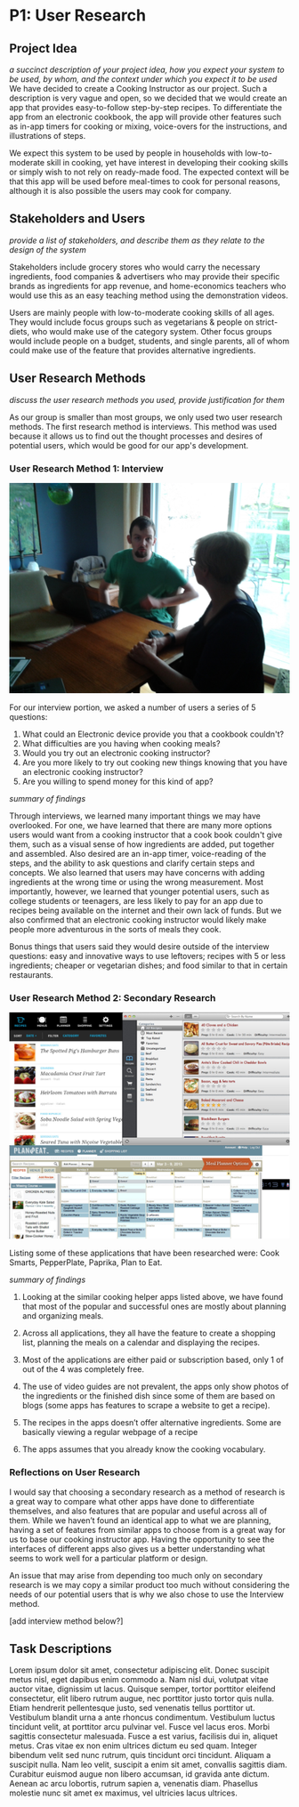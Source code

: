 # P1: User Research

## Project Idea

_a succinct description of your project idea, how you expect your system to be used, by whom, and the context under which you expect it to be used_ 
We have decided to create a Cooking Instructor as our project. Such a description is very vague and open, so we decided that we would create an app that provides easy-to-follow step-by-step recipes. To differentiate the app from an electronic cookbook, the app will provide other features such as in-app timers for cooking or mixing, voice-overs for the instructions, and illustrations of steps.

We expect this system to be used by people in households with low-to-moderate skill in cooking, yet have interest in developing their cooking skills or simply wish to not rely on ready-made food. The expected context will be that this app will be used before meal-times to cook for personal reasons, although it is also possible the users may cook for company.

## Stakeholders and Users

_provide a list of stakeholders, and describe them as they relate to the design of the system_

Stakeholders include grocery stores who would carry the necessary ingredients, food companies & advertisers who may provide their specific brands as ingredients for app revenue, and home-economics teachers who would use this as an easy teaching method using the demonstration videos.

Users are mainly people with low-to-moderate cooking skills of all ages. They would include focus groups such as vegetarians & people on strict-diets, who would make use of the category system. Other focus groups would include people on a budget, students, and single parents, all of whom could make use of the feature that provides alternative ingredients.

## User Research Methods

_discuss the user research methods you used, provide justification for them_ 

As our group is smaller than most groups, we only used two user research methods. The first research method is interviews. This method was used because it allows us to find out the thought processes and desires of potential users, which would be good for our app's development.

### User Research Method 1: Interview

![](https://github.com/mdnpascual/481-project-template/blob/master/Interview%20Photo%201.jpg "An interview with a baby boomer")

For our interview portion, we asked a number of users a series of 5 questions:
1)	What could an Electronic device provide you that a cookbook couldn't?
2)	What difficulties are you having when cooking meals?
3)  Would you try out an electronic cooking instructor?
4)  Are you more likely to try out cooking new things knowing that you have an electronic cooking instructor?
5)  Are you willing to spend money for this kind of app?

_summary of findings_ 

Through interviews, we learned many important things we may have overlooked. For one, we have learned that there are many more options users would want from a cooking instructor that a cook book couldn't give them, such as a visual sense of how ingredients are added, put together and assembled. Also desired are an in-app timer, voice-reading of the steps, and the ability to ask questions and clarify certain steps and concepts. We also learned that users may have concerns with adding ingredients at the wrong time or using the wrong measurement. Most importantly, however, we learned that younger potential users, such as college students or teenagers, are less likely to pay for an app due to recipes being available on the internet and their own lack of funds. But we also confirmed that an electronic cooking instructor would likely make people more adventurous in the sorts of meals they cook.

Bonus things that users said they would desire outside of the interview questions: easy and innovative ways to use leftovers; recipes with 5 or less ingredients; cheaper or vegetarian dishes; and food similar to that in certain restaurants.

### User Research Method 2: Secondary Research

![](https://github.com/mdnpascual/481-project-template/raw/master/similarapps.jpg)

Listing some of these applications that have been researched were: Cook Smarts, PepperPlate, Paprika, Plan to Eat.

_summary of findings_

1)	Looking at the similar cooking helper apps listed above, we have found that most of the popular and successful ones are mostly about planning and organizing meals. 

2)	Across all applications, they all have the feature to create a shopping list, planning the meals on a calendar and displaying the recipes.

3)	Most of the applications are either paid or subscription based, only 1 of out of the 4 was completely free.

4)	The use of video guides are not prevalent, the apps only show photos of the ingredients or the finished dish since some of them are based on blogs (some apps has features to scrape a website to get a recipe).

5)	The recipes in the apps doesn’t offer alternative ingredients. Some are basically viewing a regular webpage of a recipe

6)	The apps assumes that you already know the cooking vocabulary.

### Reflections on User Research

I would say that choosing a secondary research as a method of research is a great way to compare what other apps have done to differentiate themselves, and also features that are popular and useful across all of them. While we haven’t found an identical app to what we are planning, having a set of features from similar apps to choose from is a great way for us to base our cooking instructor app. Having the opportunity to see the interfaces of different apps also gives us a better understanding what seems to work well for a particular platform or design.

An issue that may arise from depending too much only on secondary research is we may copy a similar product too much without considering the needs of our potential users that is why we also chose to use the Interview method.

[add interview method below?]

## Task Descriptions

Lorem ipsum dolor sit amet, consectetur adipiscing elit. Donec suscipit metus nisl, eget dapibus enim commodo a. Nam nisl dui, volutpat vitae auctor vitae, dignissim ut lacus. Quisque semper, tortor porttitor eleifend consectetur, elit libero rutrum augue, nec porttitor justo tortor quis nulla. Etiam hendrerit pellentesque justo, sed venenatis tellus porttitor ut. Vestibulum blandit urna a ante rhoncus condimentum. Vestibulum luctus tincidunt velit, at porttitor arcu pulvinar vel. Fusce vel lacus eros. Morbi sagittis consectetur malesuada. Fusce a est varius, facilisis dui in, aliquet metus. Cras vitae ex non enim ultrices dictum eu sed quam. Integer bibendum velit sed nunc rutrum, quis tincidunt orci tincidunt. Aliquam a suscipit nulla. Nam leo velit, suscipit a enim sit amet, convallis sagittis diam. Curabitur euismod augue non libero accumsan, id gravida ante dictum. Aenean ac arcu lobortis, rutrum sapien a, venenatis diam. Phasellus molestie nunc sit amet ex maximus, vel ultricies lacus ultrices.

<!-- 
## Resources
More insight into how to conduct certain methods
http://www.interaction-design.org/encyclopedia/
Sharp, H., Rogers, Y., and Preece, J. Interaction Design. (2002).
Moggridge, B. (2007) Designing Interactions. Cambridge, MA: The M.I.T. Press
http://designresearchtechniques.com/ - Even more research methods!
Task-centered Design Reading
Working through Task-Centered System Design. Greenberg, S. (2003) in Diaper, D. and Stanton, N. (Eds) The Handbook of Task Analysis for Human-Computer Interaction. Lawrence Erlbaum Associates.
-->
